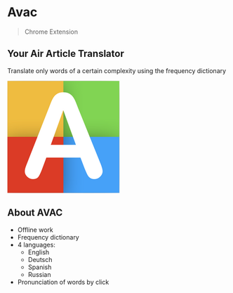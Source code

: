# Avac 
> Chrome Extension 
## Your Air Article Translator
Translate only words of a certain complexity using the frequency dictionary

![avac](https://raw.githubusercontent.com/SmelayaPanda/Avac-Ext/master/img/256x256.png)

## About AVAC
<div style="backgroundcolor: lightgrey">
    <ul>
        <li>Offline work</li>
        <li>Frequency dictionary</li>
        <li>4 languages:
            <ul>
                <li>English</li>
                <li>Deutsch</li>
                <li>Spanish</li>
                <li>Russian</li>
            </ul>
        </li>
        <li>Pronunciation of words by click</li>
    </ul>
</div>